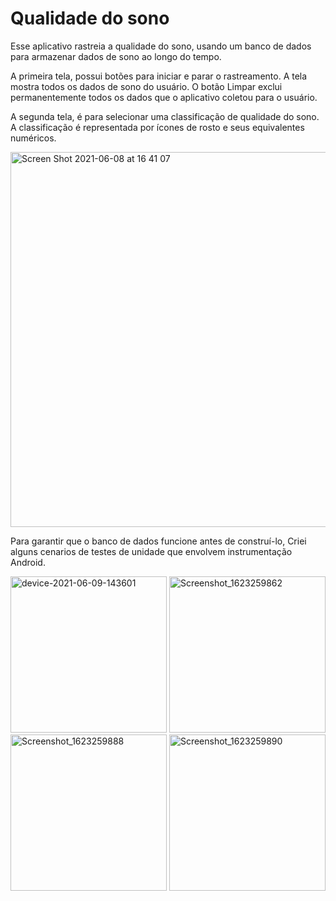 # Qualidade do sono 

Esse aplicativo rastreia a qualidade do sono, usando um banco de dados para armazenar dados de sono ao longo do tempo.

A primeira tela, possui botões para iniciar e parar o rastreamento. A tela mostra todos os dados de sono do usuário. O botão Limpar exclui permanentemente todos os dados que o aplicativo coletou para o usuário.

A segunda tela, é para selecionar uma classificação de qualidade do sono. A classificação é representada por ícones de rosto e seus equivalentes numéricos.

<img width="600" alt="Screen Shot 2021-06-08 at 16 41 07" src="https://user-images.githubusercontent.com/49947803/121247281-720cbc00-c878-11eb-89a2-702ca5c12574.png">

Para garantir que o banco de dados funcione antes de construí-lo, Criei alguns cenarios de testes de unidade que envolvem instrumentação Android.

<img width="250" alt="device-2021-06-09-143601" src="https://user-images.githubusercontent.com/49947803/121402414-3e8d6880-c930-11eb-9258-a3270ddc6bdb.gif"> <img width="250" alt="Screenshot_1623259862" src="https://user-images.githubusercontent.com/49947803/121402920-c83d3600-c930-11eb-879b-d38ff2ab140c.png">
<img width="250" alt="Screenshot_1623259888" src="https://user-images.githubusercontent.com/49947803/121402923-c96e6300-c930-11eb-9ea3-0c185ee75681.png">
<img width="250" alt="Screenshot_1623259890" src="https://user-images.githubusercontent.com/49947803/121402928-ca06f980-c930-11eb-8bab-6273db01f4d0.png">

